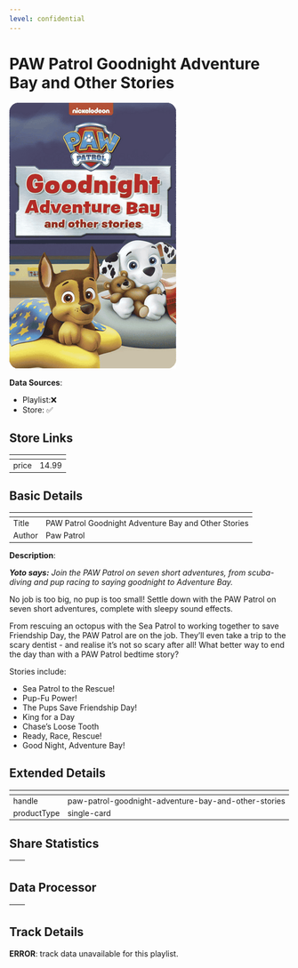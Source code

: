 ```yaml
---
level: confidential
---
```

# PAW Patrol Goodnight Adventure Bay and Other Stories

![card_[a9Ft9].png](../../img/cards/card_[a9Ft9].png)

**Data Sources**: 

- Playlist:❌
- Store: ✅


## Store Links

| <!-- --> | <!-- --> |
| - | - |
| price | 14.99 |


## Basic Details

| <!-- --> | <!-- --> |
| - | - |
| Title | PAW Patrol Goodnight Adventure Bay and Other Stories |
| Author | Paw Patrol |

**Description**:

<!-- td {border: 1px solid #ccc;}br {mso-data-placement:same-cell;} --> <!-- td {border: 1px solid #ccc;}br {mso-data-placement:same-cell;} --> <!-- td {border: 1px solid #ccc;}br {mso-data-placement:same-cell;} --> <!-- td {border: 1px solid #ccc;}br {mso-data-placement:same-cell;} --> <!-- td {border: 1px solid #ccc;}br {mso-data-placement:same-cell;} --> <!-- td {border: 1px solid #ccc;}br {mso-data-placement:same-cell;} --> <!-- td {border: 1px solid #ccc;}br {mso-data-placement:same-cell;} --> <!-- td {border: 1px solid #ccc;}br {mso-data-placement:same-cell;} --> <!-- td {border: 1px solid #ccc;}br {mso-data-placement:same-cell;} --> <!-- td {border: 1px solid #ccc;}br {mso-data-placement:same-cell;} -->

_**Yoto says:** Join the PAW Patrol on seven short adventures, from scuba-diving and pup racing to saying goodnight to Adventure Bay._ 

No job is too big, no pup is too small! Settle down with the PAW Patrol on seven short adventures, complete with sleepy sound effects.  
  
From rescuing an octopus with the Sea Patrol to working together to save Friendship Day, the PAW Patrol are on the job. They’ll even take a trip to the scary dentist - and realise it’s not so scary after all! What better way to end the day than with a PAW Patrol bedtime story?  
  
Stories include:  

*   Sea Patrol to the Rescue!
*   Pup-Fu Power!
*   The Pups Save Friendship Day!
*   King for a Day
*   Chase’s Loose Tooth
*   Ready, Race, Rescue!
*   Good Night, Adventure Bay!

<!-- td {border: 1px solid #ccc;}br {mso-data-placement:same-cell;} --> <!-- td {border: 1px solid #ccc;}br {mso-data-placement:same-cell;} --> <!-- td {border: 1px solid #ccc;}br {mso-data-placement:same-cell;} --> <!-- td {border: 1px solid #ccc;}br {mso-data-placement:same-cell;} -->


## Extended Details

| <!-- --> | <!-- --> |
| - | - |
| handle | paw-patrol-goodnight-adventure-bay-and-other-stories |
| productType | single-card |


## Share Statistics

| <!-- --> | <!-- --> |
| - | - |


## Data Processor

| <!-- --> | <!-- --> |
| - | - |


## Track Details

**ERROR**: track data unavailable for this playlist.
